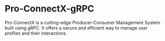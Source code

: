 # Pro-ConnectX-gRPC
Pro-ConnectX is a cutting-edge Producer-Consumer Management System built using gRPC. It offers a secure and efficient way to manage user profiles and their interactions.
